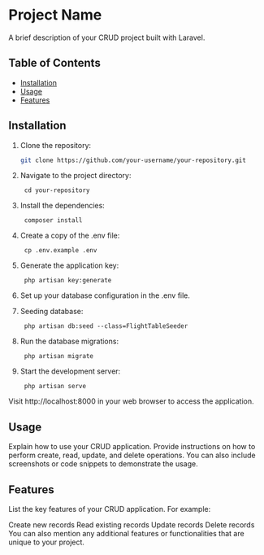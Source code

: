 # Project Name

A brief description of your CRUD project built with Laravel.

## Table of Contents

- [Installation](#installation)
- [Usage](#usage)
- [Features](#features)

## Installation

1. Clone the repository:

   ```bash
   git clone https://github.com/your-username/your-repository.git

2. Navigate to the project directory:

        cd your-repository
        
3. Install the dependencies:

        composer install
        
5. Create a copy of the .env file:

        cp .env.example .env
        
5. Generate the application key:

        php artisan key:generate
        
6. Set up your database configuration in the .env file.

7. Seeding database:
        
        php artisan db:seed --class=FlightTableSeeder

6. Run the database migrations:

        php artisan migrate
7. Start the development server:

        php artisan serve
        
Visit http://localhost:8000 in your web browser to access the application.

## Usage
   Explain how to use your CRUD application. Provide instructions on how to perform create, read, update, and delete operations. You can also include screenshots or code snippets to demonstrate the usage.

## Features
   List the key features of your CRUD application. For example:

   Create new records
   Read existing records
   Update records
   Delete records
   You can also mention any additional features or functionalities that are unique to your project.

